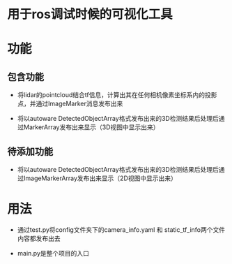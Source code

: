 # 用于ros调试时候的可视化工具

# 功能

## 包含功能

* 将lidar的pointcloud结合tf信息，计算出其在任何相机像素坐标系内的投影点，并通过ImageMarker消息发布出来

* 将以autoware DetectedObjectArray格式发布出来的3D检测结果后处理后通过MarkerArray发布出来显示（3D视图中显示出来）

## 待添加功能

* 将以autoware DetectedObjectArray格式发布出来的3D检测结果后处理后通过ImageMarkerArray发布出来显示（2D视图中显示出来）



# 用法

* 通过test.py将config文件夹下的camera_info.yaml 和 static_tf_info两个文件内容都发布出去

* main.py是整个项目的入口
